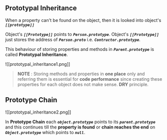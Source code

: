 ## **Prototypal Inheritance**

When a property can't be found on the object, then it is looked into object's ***`[[prototype]]`***

Object's ***`[[Prototype]]`*** points to ***`Person.prototype`***. Object's ***`[[Prototype]]`*** just stores the address of ***`Person.proto`*** i.e. ***`Contructor.prototype`***.

This behaviour of storing properties and methods in ***`Parent.prototype`***  is called **Prototypal Inheritance**.

![[prototypal_inheritance1.png]]

> **NOTE** : Storing methods and properties in **one place** only and referring them is essential for **code performance** since creating these properties for each object does not make sense. **DRY** principle.

## **Prototype Chain**

![[prototypal_inheritance2.png]]

In **Prototype Chain** each ***`object.prototype`*** points to its ***`parent.prototype`*** and this continues till the **property is found** or **chain reaches the end** on ***`Object.prototype`*** which points to ***`null`***.
